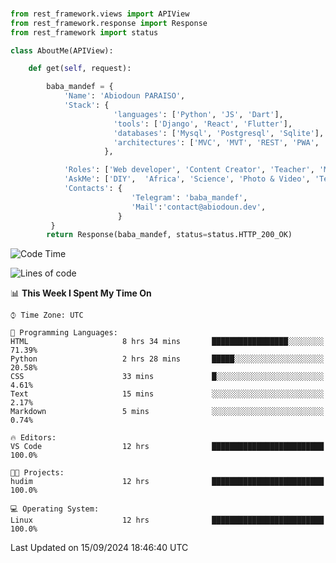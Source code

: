 ###
```python
from rest_framework.views import APIView
from rest_framework.response import Response
from rest_framework import status

class AboutMe(APIView):

    def get(self, request):

        baba_mandef = {
            'Name': 'Abiodoun PARAISO',
            'Stack': {
                       'languages': ['Python', 'JS', 'Dart'],
                       'tools': ['Django', 'React', 'Flutter'],
                       'databases': ['Mysql', 'Postgresql', 'Sqlite'],
                       'architectures': ['MVC', 'MVT', 'REST', 'PWA', 'SPA', 'MicroServices']
                     },

            'Roles': ['Web developer', 'Content Creator', 'Teacher', 'Mentor'],
            'AskMe': ['DIY',  'Africa', 'Science', 'Photo & Video', 'Tech'],
            'Contacts': {
                           'Telegram': 'baba_mandef',
                           'Mail':'contact@abiodoun.dev',
                        }
         }
        return Response(baba_mandef, status=status.HTTP_200_OK)

```                    

<!--START_SECTION:waka-->
![Code Time](http://img.shields.io/badge/Code%20Time-1%2C141%20hrs%2044%20mins-blue)

![Lines of code](https://img.shields.io/badge/From%20Hello%20World%20I%27ve%20Written-420%20Thousand%20lines%20of%20code-blue)

📊 **This Week I Spent My Time On** 

```text
⌚︎ Time Zone: UTC

💬 Programming Languages: 
HTML                     8 hrs 34 mins       █████████████████░░░░░░░░   71.39% 
Python                   2 hrs 28 mins       █████░░░░░░░░░░░░░░░░░░░░   20.58% 
CSS                      33 mins             █░░░░░░░░░░░░░░░░░░░░░░░░   4.61% 
Text                     15 mins             ░░░░░░░░░░░░░░░░░░░░░░░░░   2.17% 
Markdown                 5 mins              ░░░░░░░░░░░░░░░░░░░░░░░░░   0.74%

🔥 Editors: 
VS Code                  12 hrs              █████████████████████████   100.0%

🐱‍💻 Projects: 
hudim                    12 hrs              █████████████████████████   100.0%

💻 Operating System: 
Linux                    12 hrs              █████████████████████████   100.0%

```


 Last Updated on 15/09/2024 18:46:40 UTC
<!--END_SECTION:waka-->
